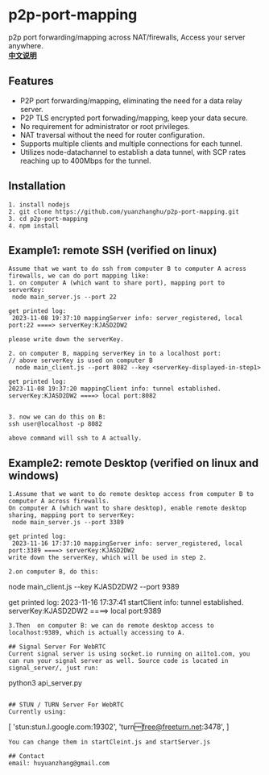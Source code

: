 # p2p-port-mapping
p2p port forwarding/mapping across NAT/firewalls, Access your server anywhere.
<br />
<a href="https://github.com/yuanzhanghu/p2p-port-mapping/blob/master/README_Chinese.md"><strong>中文说明</strong></a>
## Features

- P2P port forwarding/mapping, eliminating the need for a data relay server.
- P2P TLS encrypted port forwading/mapping, keep your data secure.
- No requirement for administrator or root privileges.
- NAT traversal without the need for router configuration.
- Supports multiple clients and multiple connections for each tunnel.
- Utilizes node-datachannel to establish a data tunnel, with SCP rates reaching up to 400Mbps for the tunnel.

## Installation
```
1. install nodejs
2. git clone https://github.com/yuanzhanghu/p2p-port-mapping.git
3. cd p2p-port-mapping
4. npm install
```
## Example1: remote SSH (verified on linux)
```
Assume that we want to do ssh from computer B to computer A across firewalls, we can do port mapping like:
1. on computer A (which want to share port), mapping port to serverKey:
 node main_server.js --port 22

get printed log:
 2023-11-08 19:37:10 mappingServer info: server_registered, local port:22 ====> serverKey:KJASD2DW2 

please write down the serverKey.

2. on computer B, mapping serverKey in to a localhost port:
// above serverKey is used on computer B
  node main_client.js --port 8082 --key <serverKey-displayed-in-step1>

get printed log:
2023-11-08 19:37:20 mappingClient info: tunnel established. serverKey:KJASD2DW2 ====> local port:8082


3. now we can do this on B:
ssh user@localhost -p 8082

above command will ssh to A actually.
```

## Example2: remote Desktop (verified on linux and windows)

```
1.Assume that we want to do remote desktop access from computer B to computer A across firewalls.
On computer A (which want to share desktop), enable remote desktop sharing, mapping port to serverKey:
 node main_server.js --port 3389

get printed log:
 2023-11-16 17:37:10 mappingServer info: server_registered, local port:3389 ====> serverKey:KJASD2DW2
write down the serverKey, which will be used in step 2.

2.on computer B, do this: 
```
 node main_client.js --key KJASD2DW2 --port 9389

get printed log:
2023-11-16 17:37:41 startClient info: tunnel established. serverKey:KJASD2DW2 ====> local port:9389
```
3.Then  on computer B: we can do remote desktop access to localhost:9389, which is actually accessing to A.

## Signal Server For WebRTC
Current signal server is using socket.io running on ai1to1.com, you can run your signal server as well. Source code is located in signal_server/, just run:
```
python3 api_server.py
```

## STUN / TURN Server For WebRTC
Currently using:
```
[
  'stun:stun.l.google.com:19302',
  'turn:free:free@freeturn.net:3478',
]
```
You can change them in startCleint.js and startServer.js

## Contact
email: huyuanzhang@gmail.com
